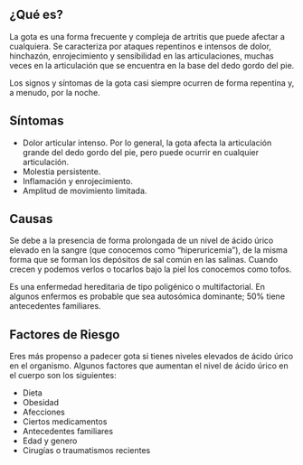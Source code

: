 ﻿## ¿Qué es?

La gota es una forma frecuente y compleja de artritis que puede afectar a cualquiera. Se caracteriza por ataques repentinos e intensos de dolor, hinchazón, enrojecimiento y sensibilidad en las articulaciones, muchas veces en la articulación que se encuentra en la base del dedo gordo del pie.

Los signos y síntomas de la gota casi siempre ocurren de forma repentina y, a menudo, por la noche. 
## Síntomas
-	Dolor articular intenso. Por lo general, la gota afecta la articulación grande del dedo gordo del pie, pero puede ocurrir en cualquier articulación. 
-	Molestia persistente.
-	Inflamación y enrojecimiento.
-	Amplitud de movimiento limitada.

## Causas

Se debe a la presencia de forma prolongada de un nivel de ácido úrico elevado en la sangre (que conocemos como “hiperuricemia”), de la misma forma que se forman los depósitos de sal común en las salinas. Cuando crecen y podemos verlos o tocarlos bajo la piel los conocemos como tofos.

Es una enfermedad hereditaria de tipo poligénico o multifactorial. En algunos enfermos es probable que sea autosómica dominante; 50% tiene antecedentes familiares.

## Factores de Riesgo
Eres más propenso a padecer gota si tienes niveles elevados de ácido úrico en el organismo. Algunos factores que aumentan el nivel de ácido úrico en el cuerpo son los siguientes:
-	Dieta
-	Obesidad
-	Afecciones
-	Ciertos medicamentos
-	Antecedentes familiares
-	Edad y genero
-	Cirugías o traumatismos recientes 

